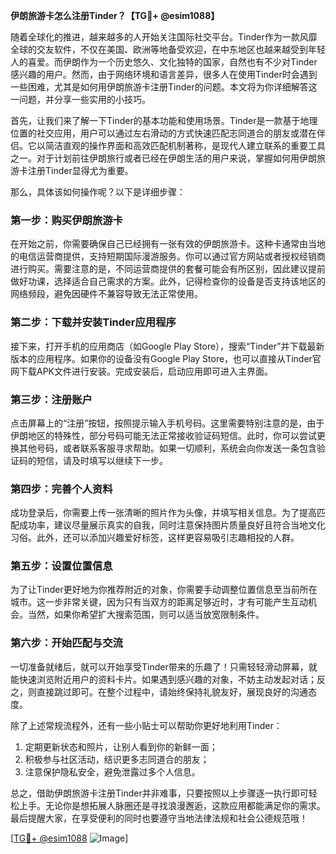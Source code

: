 **伊朗旅游卡怎么注册Tinder？【TG💪+ @esim1088】**

随着全球化的推进，越来越多的人开始关注国际社交平台。Tinder作为一款风靡全球的交友软件，不仅在美国、欧洲等地备受欢迎，在中东地区也越来越受到年轻人的喜爱。而伊朗作为一个历史悠久、文化独特的国家，自然也有不少对Tinder感兴趣的用户。然而，由于网络环境和语言差异，很多人在使用Tinder时会遇到一些困难，尤其是如何用伊朗旅游卡注册Tinder的问题。本文将为你详细解答这一问题，并分享一些实用的小技巧。

首先，让我们来了解一下Tinder的基本功能和使用场景。Tinder是一款基于地理位置的社交应用，用户可以通过左右滑动的方式快速匹配志同道合的朋友或潜在伴侣。它以简洁直观的操作界面和高效匹配机制著称，是现代人建立联系的重要工具之一。对于计划前往伊朗旅行或者已经在伊朗生活的用户来说，掌握如何用伊朗旅游卡注册Tinder显得尤为重要。

那么，具体该如何操作呢？以下是详细步骤：

### 第一步：购买伊朗旅游卡
在开始之前，你需要确保自己已经拥有一张有效的伊朗旅游卡。这种卡通常由当地的电信运营商提供，支持短期国际漫游服务。你可以通过官方网站或者授权经销商进行购买。需要注意的是，不同运营商提供的套餐可能会有所区别，因此建议提前做好功课，选择适合自己需求的方案。此外，记得检查你的设备是否支持该地区的网络频段，避免因硬件不兼容导致无法正常使用。

### 第二步：下载并安装Tinder应用程序
接下来，打开手机的应用商店（如Google Play Store），搜索“Tinder”并下载最新版本的应用程序。如果你的设备没有Google Play Store，也可以直接从Tinder官网下载APK文件进行安装。完成安装后，启动应用即可进入主界面。

### 第三步：注册账户
点击屏幕上的“注册”按钮，按照提示输入手机号码。这里需要特别注意的是，由于伊朗地区的特殊性，部分号码可能无法正常接收验证码短信。此时，你可以尝试更换其他号码，或者联系客服寻求帮助。如果一切顺利，系统会向你发送一条包含验证码的短信，请及时填写以继续下一步。

### 第四步：完善个人资料
成功登录后，你需要上传一张清晰的照片作为头像，并填写相关信息。为了提高匹配成功率，建议尽量展示真实的自我，同时注意保持图片质量良好且符合当地文化习俗。此外，还可以添加兴趣爱好标签，这样更容易吸引志趣相投的人群。

### 第五步：设置位置信息
为了让Tinder更好地为你推荐附近的对象，你需要手动调整位置信息至当前所在城市。这一步非常关键，因为只有当双方的距离足够近时，才有可能产生互动机会。当然，如果你希望扩大搜索范围，则可以适当放宽限制条件。

### 第六步：开始匹配与交流
一切准备就绪后，就可以开始享受Tinder带来的乐趣了！只需轻轻滑动屏幕，就能快速浏览附近用户的资料卡片。如果遇到感兴趣的对象，不妨主动发起对话；反之，则直接跳过即可。在整个过程中，请始终保持礼貌友好，展现良好的沟通态度。

除了上述常规流程外，还有一些小贴士可以帮助你更好地利用Tinder：
1. 定期更新状态和照片，让别人看到你的新鲜一面；
2. 积极参与社区活动，结识更多志同道合的朋友；
3. 注意保护隐私安全，避免泄露过多个人信息。

总之，借助伊朗旅游卡注册Tinder并非难事，只要按照以上步骤逐一执行即可轻松上手。无论你是想拓展人脉圈还是寻找浪漫邂逅，这款应用都能满足你的需求。最后提醒大家，在享受便利的同时也要遵守当地法律法规和社会公德规范哦！

[[TG💪+ @esim1088](https://t.me/s/esim1088) ![Image](https://i.postimg.cc/4NQfJmqS/Snipaste-2025-05-13-00-14-12.png)]